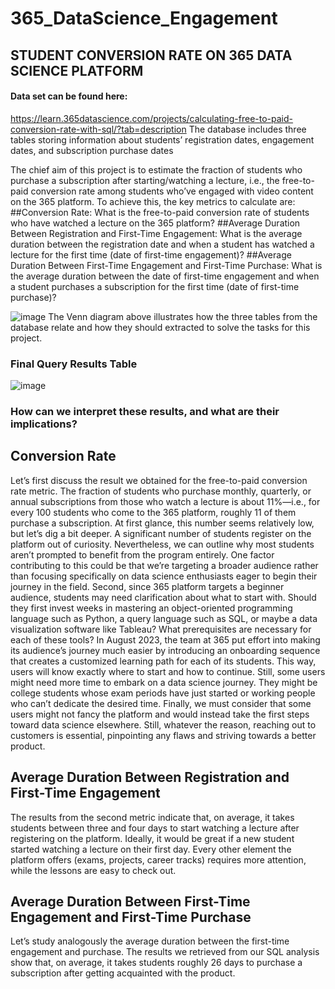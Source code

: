 # 365_DataScience_Engagement
## STUDENT CONVERSION RATE ON 365 DATA SCIENCE PLATFORM
#### Data set can be found here:
https://learn.365datascience.com/projects/calculating-free-to-paid-conversion-rate-with-sql/?tab=description
The database includes three tables storing information about students’ registration dates, engagement dates, and subscription purchase dates

The chief aim of this project is to estimate the fraction of students who purchase a subscription after starting/watching a lecture, i.e., the free-to-paid conversion rate among students who’ve engaged with video content on the 365 platform. 
To achieve this, the key metrics to calculate are:
##Conversion Rate: What is the free-to-paid conversion rate of students who have watched a lecture on the 365 platform?
##Average Duration Between Registration and First-Time Engagement: What is the average duration between the registration date and when a student has watched a lecture for the first time (date of first-time engagement)?
##Average Duration Between First-Time Engagement and First-Time Purchase: What is the average duration between the date of first-time engagement and when a student purchases a subscription for the first time (date of first-time purchase)?

![image](https://github.com/Kelechi-Okezie/365_DataScience_Engament/assets/141277019/ce0c5a1a-4f49-46ca-af88-56961b407eb1)
The Venn diagram above illustrates how the three tables from the database relate and how they should extracted to solve the tasks for this project.

### Final Query Results Table
![image](https://github.com/Kelechi-Okezie/365_DataScience_Engament/assets/141277019/60d65d53-1cfb-453a-b07d-0ea364839348)
### How can we interpret these results, and what are their implications?
## Conversion Rate
Let’s first discuss the result we obtained for the free-to-paid conversion rate metric. The fraction of students who purchase monthly, quarterly, or annual subscriptions from those who watch a lecture is about 11%—i.e., for every 100 students who come to the 365 platform, roughly 11 of them purchase a subscription. At first glance, this number seems relatively low, but let’s dig a bit deeper.
A significant number of students register on the platform out of curiosity. Nevertheless, we can outline why most students aren’t prompted to benefit from the program entirely. One factor contributing to this could be that we’re targeting a broader audience rather than focusing specifically on data science enthusiasts eager to begin their journey in the field.
Second, since 365 platform targets a beginner audience, students may need clarification about what to start with. Should they first invest weeks in mastering an object-oriented programming language such as Python, a query language such as SQL, or maybe a data visualization software like Tableau? What prerequisites are necessary for each of these tools? In August 2023, the team at 365 put effort into making its audience’s journey much easier by introducing an onboarding sequence that creates a customized learning path for each of its students. This way, users will know exactly where to start and how to continue.
Still, some users might need more time to embark on a data science journey. They might be college students whose exam periods have just started or working people who can’t dedicate the desired time.
Finally, we must consider that some users might not fancy the platform and would instead take the first steps toward data science elsewhere. Still, whatever the reason, reaching out to customers is essential, pinpointing any flaws and striving towards a better product.
## Average Duration Between Registration and First-Time Engagement
The results from the second metric indicate that, on average, it takes students between three and four days to start watching a lecture after registering on the platform. Ideally, it would be great if a new student started watching a lecture on their first day. Every other element the platform offers (exams, projects, career tracks) requires more attention, while the lessons are easy to check out.
## Average Duration Between First-Time Engagement and First-Time Purchase
Let’s study analogously the average duration between the first-time engagement and purchase. The results we retrieved from our SQL analysis show that, on average, it takes students roughly 26 days to purchase a subscription after getting acquainted with the product. 



